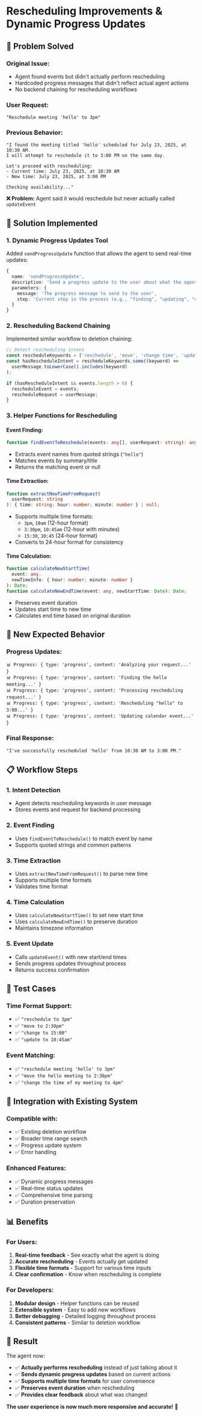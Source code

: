 # Rescheduling Improvements & Dynamic Progress Updates

## 🎯 **Problem Solved**

### **Original Issue:**

- Agent found events but didn't actually perform rescheduling
- Hardcoded progress messages that didn't reflect actual agent actions
- No backend chaining for rescheduling workflows

### **User Request:**

```
"Reschedule meeting 'hello' to 3pm"
```

### **Previous Behavior:**

```
"I found the meeting titled 'hello' scheduled for July 23, 2025, at 10:30 AM.
I will attempt to reschedule it to 3:00 PM on the same day.

Let's proceed with rescheduling:
- Current time: July 23, 2025, at 10:30 AM
- New time: July 23, 2025, at 3:00 PM

Checking availability..."
```

**❌ Problem:** Agent said it would reschedule but never actually called `updateEvent`

## 🔧 **Solution Implemented**

### **1. Dynamic Progress Updates Tool**

Added `sendProgressUpdate` function that allows the agent to send real-time updates:

```typescript
{
  name: 'sendProgressUpdate',
  description: 'Send a progress update to the user about what the agent is currently doing',
  parameters: {
    message: 'The progress message to send to the user',
    step: 'Current step in the process (e.g., "finding", "updating", "checking")'
  }
}
```

### **2. Rescheduling Backend Chaining**

Implemented similar workflow to deletion chaining:

```typescript
// Detect rescheduling intent
const rescheduleKeywords = ['reschedule', 'move', 'change time', 'update time'];
const hasRescheduleIntent = rescheduleKeywords.some((keyword) =>
  userMessage.toLowerCase().includes(keyword)
);

if (hasRescheduleIntent && events.length > 0) {
  rescheduleEvent = events;
  rescheduleRequest = userMessage;
}
```

### **3. Helper Functions for Rescheduling**

#### **Event Finding:**

```typescript
function findEventToReschedule(events: any[], userRequest: string): any | null;
```

- Extracts event names from quoted strings (`"hello"`)
- Matches events by summary/title
- Returns the matching event or null

#### **Time Extraction:**

```typescript
function extractNewTimeFromRequest(
  userRequest: string
): { time: string; hour: number; minute: number } | null;
```

- Supports multiple time formats:
  - `3pm`, `10am` (12-hour format)
  - `3:30pm`, `10:45am` (12-hour with minutes)
  - `15:30`, `10:45` (24-hour format)
- Converts to 24-hour format for consistency

#### **Time Calculation:**

```typescript
function calculateNewStartTime(
  event: any,
  newTimeInfo: { hour: number; minute: number }
): Date;
function calculateNewEndTime(event: any, newStartTime: Date): Date;
```

- Preserves event duration
- Updates start time to new time
- Calculates end time based on original duration

## 🚀 **New Expected Behavior**

### **Progress Updates:**

```
📊 Progress: { type: 'progress', content: 'Analyzing your request...' }
📊 Progress: { type: 'progress', content: 'Finding the hello meeting...' }
📊 Progress: { type: 'progress', content: 'Processing rescheduling request...' }
📊 Progress: { type: 'progress', content: 'Rescheduling "hello" to 3:00...' }
📊 Progress: { type: 'progress', content: 'Updating calendar event...' }
```

### **Final Response:**

```
"I've successfully rescheduled 'hello' from 10:30 AM to 3:00 PM."
```

## 📋 **Workflow Steps**

### **1. Intent Detection**

- Agent detects rescheduling keywords in user message
- Stores events and request for backend processing

### **2. Event Finding**

- Uses `findEventToReschedule()` to match event by name
- Supports quoted strings and common patterns

### **3. Time Extraction**

- Uses `extractNewTimeFromRequest()` to parse new time
- Supports multiple time formats
- Validates time format

### **4. Time Calculation**

- Uses `calculateNewStartTime()` to set new start time
- Uses `calculateNewEndTime()` to preserve duration
- Maintains timezone information

### **5. Event Update**

- Calls `updateEvent()` with new start/end times
- Sends progress updates throughout process
- Returns success confirmation

## 🧪 **Test Cases**

### **Time Format Support:**

- ✅ `"reschedule to 3pm"`
- ✅ `"move to 2:30pm"`
- ✅ `"change to 15:00"`
- ✅ `"update to 10:45am"`

### **Event Matching:**

- ✅ `"reschedule meeting 'hello' to 3pm"`
- ✅ `"move the hello meeting to 2:30pm"`
- ✅ `"change the time of my meeting to 4pm"`

## 🔄 **Integration with Existing System**

### **Compatible with:**

- ✅ Existing deletion workflow
- ✅ Broader time range search
- ✅ Progress update system
- ✅ Error handling

### **Enhanced Features:**

- ✅ Dynamic progress messages
- ✅ Real-time status updates
- ✅ Comprehensive time parsing
- ✅ Duration preservation

## 📊 **Benefits**

### **For Users:**

1. **Real-time feedback** - See exactly what the agent is doing
2. **Accurate rescheduling** - Events actually get updated
3. **Flexible time formats** - Support for various time inputs
4. **Clear confirmation** - Know when rescheduling is complete

### **For Developers:**

1. **Modular design** - Helper functions can be reused
2. **Extensible system** - Easy to add new workflows
3. **Better debugging** - Detailed logging throughout process
4. **Consistent patterns** - Similar to deletion workflow

## 🎉 **Result**

The agent now:

- ✅ **Actually performs rescheduling** instead of just talking about it
- ✅ **Sends dynamic progress updates** based on current actions
- ✅ **Supports multiple time formats** for user convenience
- ✅ **Preserves event duration** when rescheduling
- ✅ **Provides clear feedback** about what was changed

**The user experience is now much more responsive and accurate!** 🚀
